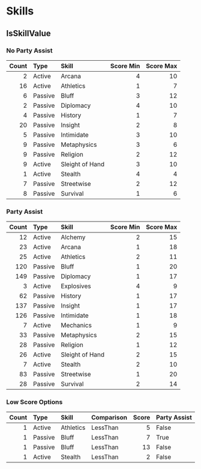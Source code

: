 <!-- TITLE: Skills -->

# Skills
## IsSkillValue

### No Party Assist

Count | Type | Skill | Score Min | Score Max
---: | :--- | :--- | ---: | ---:
2 | Active | Arcana | 4 | 10
16 | Active | Athletics | 1 | 7
6 | Passive | Bluff | 3 | 12
2 | Passive | Diplomacy | 4 | 10
4 | Passive | History | 1 | 7
20 | Passive | Insight | 2 | 8
5 | Passive | Intimidate | 3 | 10
9 | Passive | Metaphysics | 3 | 6
9 | Passive | Religion | 2 | 12
9 | Active | Sleight of Hand | 3 | 10
1 | Active | Stealth | 4 | 4
7 | Passive | Streetwise | 2 | 12
8 | Passive | Survival | 1 | 6

### Party Assist

Count | Type | Skill | Score Min | Score Max
---: | :--- | :--- | ---: | ---:
12 | Active | Alchemy | 2 | 15
23 | Active | Arcana | 1 | 18
25 | Active | Athletics | 2 | 11
120 | Passive | Bluff | 1 | 20
149 | Passive | Diplomacy | 1 | 17
3 | Active | Explosives | 4 | 9
62 | Passive | History | 1 | 17
137 | Passive | Insight | 1 | 17
126 | Passive | Intimidate | 1 | 18
7 | Active | Mechanics | 1 | 9
33 | Passive | Metaphysics | 2 | 15
28 | Passive | Religion | 1 | 12
26 | Active | Sleight of Hand | 2 | 15
7 | Active | Stealth | 2 | 10
83 | Passive | Streetwise | 1 | 20
28 | Passive | Survival | 2 | 14

### Low Score Options

Count | Type | Skill | Comparison | Score | Party Assist
---: | :--- | :--- | :--- | ---: | :---
1 | Active | Athletics | LessThan | 5 | False
1 | Passive | Bluff | LessThan | 7 | True
1 | Passive | Bluff | LessThan | 13 | False
1 | Active | Stealth | LessThan | 2 | False